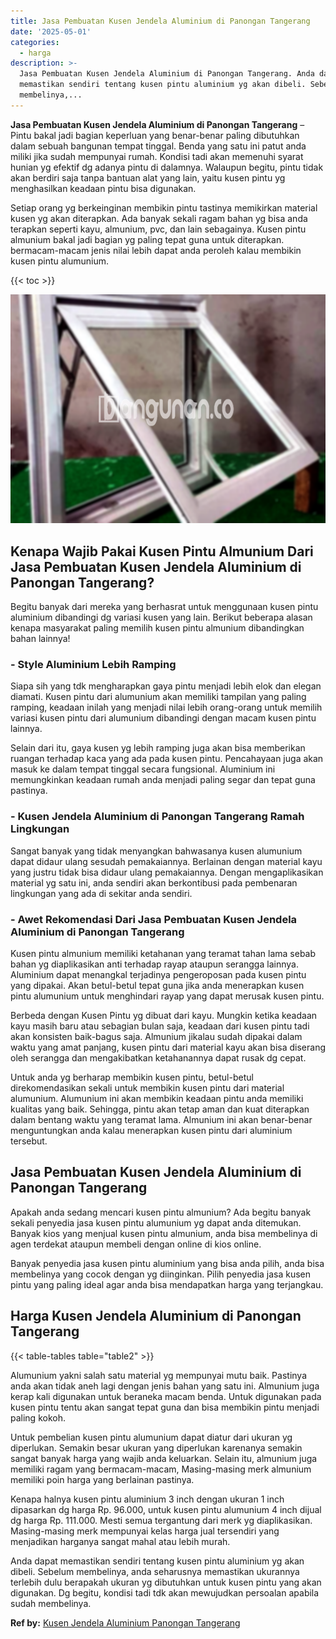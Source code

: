 ```yaml
---
title: Jasa Pembuatan Kusen Jendela Aluminium di Panongan Tangerang
date: '2025-05-01'
categories:
  - harga
description: >-
  Jasa Pembuatan Kusen Jendela Aluminium di Panongan Tangerang. Anda dapat
  memastikan sendiri tentang kusen pintu aluminium yg akan dibeli. Sebelum
  membelinya,...
---
```


**Jasa Pembuatan Kusen Jendela Aluminium di Panongan Tangerang** – Pintu bakal jadi bagian keperluan yang benar-benar paling dibutuhkan dalam sebuah bangunan tempat tinggal. Benda yang satu ini patut anda miliki jika sudah mempunyai rumah. Kondisi tadi akan memenuhi syarat hunian yg efektif dg adanya pintu di dalamnya. Walaupun begitu, pintu tidak akan berdiri saja tanpa bantuan alat yang lain, yaitu kusen pintu yg menghasilkan keadaan pintu bisa digunakan.

Setiap orang yg berkeinginan membikin pintu tastinya memikirkan material kusen yg akan diterapkan. Ada banyak sekali ragam bahan yg bisa anda terapkan seperti kayu, almunium, pvc, dan lain sebagainya. Kusen pintu almunium bakal jadi bagian yg paling tepat guna untuk diterapkan. bermacam-macam jenis nilai lebih dapat anda peroleh kalau membikin kusen pintu alumunium.

{{< toc >}}

![Jasa Pembuatan Kusen Jendela Aluminium di Panongan Tangerang](/images/harga-kusen-jendela-alumunium-01.png)

## Kenapa Wajib Pakai Kusen Pintu Almunium Dari Jasa Pembuatan Kusen Jendela Aluminium di Panongan Tangerang?

Begitu banyak dari mereka yang berhasrat untuk menggunaan kusen pintu aluminium dibandingi dg variasi kusen yang lain. Berikut beberapa alasan kenapa masyarakat paling memilih kusen pintu almunium dibandingkan bahan lainnya!

### \- Style Aluminium Lebih Ramping

Siapa sih yang tdk mengharapkan gaya pintu menjadi lebih elok dan elegan diamati. Kusen pintu dari alumunium akan memiliki tampilan yang paling ramping, keadaan inilah yang menjadi nilai lebih orang-orang untuk memilih variasi kusen pintu dari alumunium dibandingi dengan macam kusen pintu lainnya.

Selain dari itu, gaya kusen yg lebih ramping juga akan bisa memberikan ruangan terhadap kaca yang ada pada kusen pintu. Pencahayaan juga akan masuk ke dalam tempat tinggal secara fungsional. Aluminium ini memungkinkan keadaan rumah anda menjadi paling segar dan tepat guna pastinya.

### \- Kusen Jendela Aluminium di Panongan Tangerang Ramah Lingkungan

Sangat banyak yang tidak menyangkan bahwasanya kusen alumunium dapat didaur ulang sesudah pemakaiannya. Berlainan dengan material kayu yang justru tidak bisa didaur ulang pemakaiannya. Dengan mengaplikasikan material yg satu ini, anda sendiri akan berkontibusi pada pembenaran lingkungan yang ada di sekitar anda sendiri.

### \- Awet Rekomendasi Dari Jasa Pembuatan Kusen Jendela Aluminium di Panongan Tangerang

Kusen pintu almunium memiliki ketahanan yang teramat tahan lama sebab bahan yg diaplikasikan anti terhadap rayap ataupun serangga lainnya. Aluminium dapat menangkal terjadinya pengeroposan pada kusen pintu yang dipakai. Akan betul-betul tepat guna jika anda menerapkan kusen pintu alumunium untuk menghindari rayap yang dapat merusak kusen pintu.

Berbeda dengan Kusen Pintu yg dibuat dari kayu. Mungkin ketika keadaan kayu masih baru atau sebagian bulan saja, keadaan dari kusen pintu tadi akan konsisten baik-bagus saja. Almunium jikalau sudah dipakai dalam waktu yang amat panjang, kusen pintu dari material kayu akan bisa diserang oleh serangga dan mengakibatkan ketahanannya dapat rusak dg cepat.

Untuk anda yg berharap membikin kusen pintu, betul-betul direkomendasikan sekali untuk membikin kusen pintu dari material alumunium. Alumunium ini akan membikin keadaan pintu anda memiliki kualitas yang baik. Sehingga, pintu akan tetap aman dan kuat diterapkan dalam bentang waktu yang teramat lama. Almunium ini akan benar-benar menguntungkan anda kalau menerapkan kusen pintu dari aluminium tersebut.

## Jasa Pembuatan Kusen Jendela Aluminium di Panongan Tangerang

Apakah anda sedang mencari kusen pintu almunium? Ada begitu banyak sekali penyedia jasa kusen pintu alumunium yg dapat anda ditemukan. Banyak kios yang menjual kusen pintu almunium, anda bisa membelinya di agen terdekat ataupun membeli dengan online di kios online.

Banyak penyedia jasa kusen pintu aluminium yang bisa anda pilih, anda bisa membelinya yang cocok dengan yg diinginkan. Pilih penyedia jasa kusen pintu yang paling ideal agar anda bisa mendapatkan harga yang terjangkau.

## Harga Kusen Jendela Aluminium di Panongan Tangerang

{{< table-tables table="table2" >}}

Alumunium yakni salah satu material yg mempunyai mutu baik. Pastinya anda akan tidak aneh lagi dengan jenis bahan yang satu ini. Almunium juga kerap kali digunakan untuk beraneka macam benda. Untuk digunakan pada kusen pintu tentu akan sangat tepat guna dan bisa membikin pintu menjadi paling kokoh.

Untuk pembelian kusen pintu alumunium dapat diatur dari ukuran yg diperlukan. Semakin besar ukuran yang diperlukan karenanya semakin sangat banyak harga yang wajib anda keluarkan. Selain itu, almunium juga memiliki ragam yang bermacam-macam, Masing-masing merk almunium memiliki poin harga yang berlainan pastinya.

Kenapa halnya kusen pintu aluminium 3 inch dengan ukuran 1 inch dipasarkan dg harga Rp. 96.000, untuk kusen pintu alumunium 4 inch dijual dg harga Rp. 111.000. Mesti semua tergantung dari merk yg diaplikasikan. Masing-masing merk mempunyai kelas harga jual tersendiri yang menjadikan harganya sangat mahal atau lebih murah.

Anda dapat memastikan sendiri tentang kusen pintu aluminium yg akan dibeli. Sebelum membelinya, anda seharusnya memastikan ukurannya terlebih dulu berapakah ukuran yg dibutuhkan untuk kusen pintu yang akan digunakan. Dg begitu, kondisi tadi tdk akan mewujudkan persoalan apabila sudah membelinya.

**Ref by:** [Kusen Jendela Aluminium Panongan Tangerang](https://id.wikipedia.org/wiki/Kusen)
